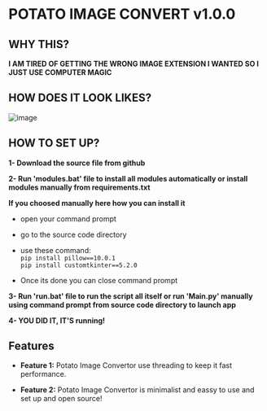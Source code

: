 # POTATO IMAGE CONVERT v1.0.0

## WHY THIS?
**I AM TIRED OF GETTING THE WRONG IMAGE EXTENSION I WANTED SO I JUST USE COMPUTER MAGIC**

## HOW DOES IT LOOK LIKES?

![image](https://github.com/Potatooff/Image-Convertor/assets/112786274/8ff4d0bd-13e4-435e-9b0a-a56950276b71)

## HOW TO SET UP?
**1- Download the source file from github**

**2- Run 'modules.bat' file to install all modules automatically or install modules manually from requirements.txt**

  **If you choosed manually here how you can install it**
  
  - open your command prompt

  - go to the source code directory
  - use these command:  
        ```pip install pillow==10.0.1```  
        ```pip install customtkinter==5.2.0```


  - Once its done you can close command prompt

**3- Run 'run.bat' file to run the script all itself or run 'Main.py' manually using command prompt from source code directory to launch app**

**4- YOU DID IT, IT'S running!**

## Features

- **Feature 1:** Potato Image Convertor use threading to keep it fast performance.

- **Feature 2:** Potato Image Convertor is minimalist and eassy to use and set up and open source!
